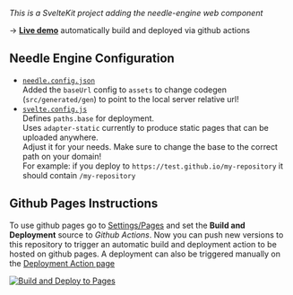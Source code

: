 *This is a SvelteKit project adding the needle-engine web component* 

→ [**Live demo**](https://sveltekit-template-z23hmxbwnjve-latest.needle.run/) automatically build and deployed via github actions

## Needle Engine Configuration

- [`needle.config.json`](./needle.config.json)  
  Added the `baseUrl` config to `assets` to change codegen (`src/generated/gen`) to point to the local server relative url!  
- [`svelte.config.js`](./svelte.config.js)  
  Defines `paths.base` for deployment.  
  Uses `adapter-static` currently to produce static pages that can be uploaded anywhere.  
  Adjust it for your needs. Make sure to change the base to the correct path on your domain!  
  For example: if you deploy to `https://test.github.io/my-repository` it should contain `/my-repository`


## Github Pages Instructions
To use github pages go to [Settings/Pages](settings/pages) and set the **Build and Deployment** source to *Github Actions*. Now you can push new versions to this repository to trigger an automatic build and deployment action to be hosted on github pages. A deployment can also be triggered manually on the [Deployment Action page](./actions/workflows/deploy.yml)

[![Build and Deploy to Pages](https://github.com/needle-engine/sveltekit-sample/actions/workflows/deploy.yml/badge.svg)](https://github.com/needle-engine/sveltekit-sample/actions/workflows/deploy.yml)
